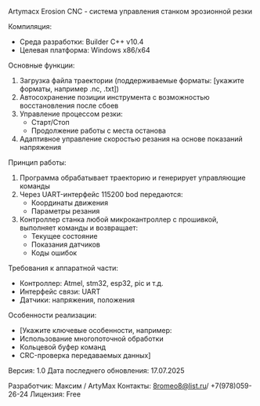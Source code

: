 Artymacx Erosion CNC - система управления станком эрозионной резки

Компиляция:
- Среда разработки: Builder C++ v10.4
- Целевая платформа: Windows x86/x64

Основные функции:
1. Загрузка файла траектории (поддерживаемые форматы: [укажите форматы, например .nc, .txt])
2. Автосохранение позиции инструмента с возможностью восстановления после сбоев
3. Управление процессом резки:
   - Старт/Стоп
   - Продолжение работы с места останова
4. Адаптивное управление скоростью резания на основе показаний напряжения

Принцип работы:
1. Программа обрабатывает траекторию и генерирует управляющие команды
2. Через UART-интерфейс  115200 bod передаются:
   - Координаты движения
   - Параметры резания
3. Контроллер станка любой микрокантроллер с прошивкой, выполняет команды и возвращает:
   - Текущее состояние
   - Показания датчиков
   - Коды ошибок

Требования к аппаратной части:
- Контроллер: Atmel, stm32, esp32, pic и т.д.
- Интерфейс связи: UART 
- Датчики: напряжения, положения

Особенности реализации:
- [Укажите ключевые особенности, например:
- Использование многопоточной обработки
- Кольцевой буфер команд
- CRC-проверка передаваемых данных]

Версия: 1.0
Дата последнего обновления: 17.07.2025

Разработчик: Максим / ArtyMax
Контакты: 8romeo8@list.ru/ +7(978)059-26-24
Лицензия: Free
